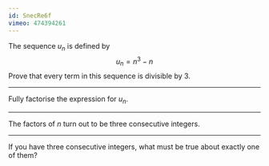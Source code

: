```yaml
---
id: SnecRe6f
vimeo: 474394261
---
```


The sequence $u_n$ is defined by
$$
u_n = n^3 - n
$$
Prove that every term in this sequence is divisible by $3.$

---

Fully factorise the expression for $u_n.$

---

The factors of $n$ turn out to be three consecutive integers.

---

If you have three consecutive integers, what must be true about exactly one of them?
